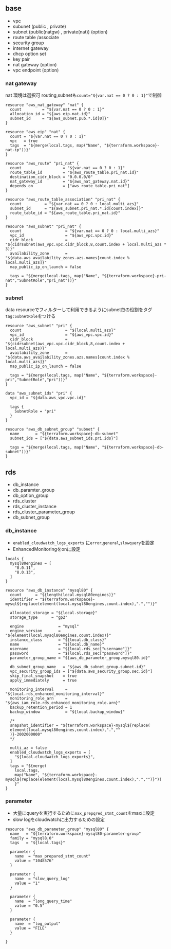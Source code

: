 


base
--
- vpc
- subunet (public , private)
- subnet (public(natgw) , private(nat)) (option)
- route table /associate
- security group
- internet gateway
- dhcp option set
- key pair
- nat gateway (option)
- vpc endpoint (option)

### nat gateway
nat 環境は選択可 routing,subnetも`count="${var.nat == 0 ? 0 : 1}"`で制御
```HCL
resource "aws_nat_gateway" "nat" {
  count         = "${var.nat == 0 ? 0 : 1}"
  allocation_id = "${aws_eip.nat.id}"
  subnet_id     = "${aws_subnet.pub.*.id[0]}"
}

resource "aws_eip" "nat" {
  count = "${var.nat == 0 ? 0 : 1}"
  vpc   = true
  tags  = "${merge(local.tags, map("Name", "${terraform.workspace}-nat-ip"))}"
}
```
```HCL
resource "aws_route" "pri_nat" {
  count                  = "${var.nat == 0 ? 0 : 1}"
  route_table_id         = "${aws_route_table.pri_nat.id}"
  destination_cidr_block = "0.0.0.0/0"
  nat_gateway_id         = "${aws_nat_gateway.nat.id}"
  depends_on             = ["aws_route_table.pri_nat"]
}

resource "aws_route_table_association" "pri_nat" {
  count          = "${var.nat == 0 ? 0 : local.multi_azs}"
  subnet_id      = "${aws_subnet.pri_nat.*.id[count.index]}"
  route_table_id = "${aws_route_table.pri_nat.id}"
}
```

```HCL
resource "aws_subnet" "pri_nat" {
  count                   = "${var.nat == 0 ? 0 : local.multi_azs}"
  vpc_id                  = "${aws_vpc.vpc.id}"
  cidr_block              = "${cidrsubnet(aws_vpc.vpc.cidr_block,8,count.index + local.multi_azs * 3)}"
  availability_zone       = "${data.aws_availability_zones.azs.names[count.index % local.multi_azs]}"
  map_public_ip_on_launch = false

  tags = "${merge(local.tags, map("Name", "${terraform.workspace}-pri-nat","SubnetRole","pri_nat"))}"
}
```

### subnet

data resourceでフィルターして利用できるようにsubnet毎の役割をタグ `tag:SubnetRole`をつける
```HCL
resource "aws_subnet" "pri" {
  count                   = "${local.multi_azs}"
  vpc_id                  = "${aws_vpc.vpc.id}"
  cidr_block              = "${cidrsubnet(aws_vpc.vpc.cidr_block,8,count.index + local.multi_azs)}"
  availability_zone       = "${data.aws_availability_zones.azs.names[count.index % local.multi_azs]}"
  map_public_ip_on_launch = false

  tags = "${merge(local.tags, map("Name", "${terraform.workspace}-pri","SubnetRole","pri"))}"
}
```
```HCL
data "aws_subnet_ids" "pri" {
  vpc_id = "${data.aws_vpc.vpc.id}"

  tags {
    SubnetRole = "pri"
  }
}
```
```HCL
resource "aws_db_subnet_group" "subnet" {
  name       = "${terraform.workspace}-db-subnet"
  subnet_ids = ["${data.aws_subnet_ids.pri.ids}"]

  tags = "${merge(local.tags, map("Name", "${terraform.workspace}-db-subnet"))}"
}
```

rds
--
- db_instance
- db_paramter_group
- db_option_group
- rds_cluster
- rds_cluster_instance
- rds_cluster_parameter_group
- db_subnet_group
### db_instance

- `enabled_cloudwatch_logs_exports` に`error`,`general`,`slowquery`を設定
- EnhancedMonitoringをonに設定

```HCL
locals {
  mysql80engines = [
    "8.0.11",
    "8.0.13",
  ]
}

resource "aws_db_instance" "mysql80" {
  count      = "${length(local.mysql80engines)}"
  identifier = "${terraform.workspace}-mysql${replace(element(local.mysql80engines,count.index),".","")}"

  allocated_storage = "${local.storage}"
  storage_type      = "gp2"

  engine               = "mysql"
  engine_version       = "${element(local.mysql80engines,count.index)}"
  instance_class       = "${local.db_class}"
  name                 = "${local.db_name}"
  username             = "${local.rds_sec["username"]}"
  password             = "${local.rds_sec["password"]}"
  parameter_group_name = "${aws_db_parameter_group.mysql80.id}"

  db_subnet_group_name   = "${aws_db_subnet_group.subnet.id}"
  vpc_security_group_ids = ["${data.aws_security_group.sec.id}"]
  skip_final_snapshot    = true
  apply_immediately      = true

  monitoring_interval     = "${local.rds_enhanced_monitoring_interval}"
  monitoring_role_arn     = "${aws_iam_role.rds_enhanced_monitoring_role.arn}"
  backup_retention_period = 1
  backup_window           = "${local.backup_window}"
   
  /*
  snapshot_identifier = "${terraform.workspace}-mysql${replace(
  element(local.mysql80engines,count.index),".",""
  )}-2002000000"
  */
  
  multi_az = false
  enabled_cloudwatch_logs_exports = [
    "${local.cloudwatch_logs_exports}",
  ]
  tags = "${merge(
    local.tags, 
    map("Name", "${terraform.workspace}-mysql${replace(element(local.mysql80engines,count.index),".","")}"))
    }"
}
```
### parameter

- 大量にqueryを実行するために`max_prepqred_stmt_count`をmaxに設定
- slow logをcloudwatchに出力するための設定
```HCL
resource "aws_db_parameter_group" "mysql80" {
  name   = "${terraform.workspace}-mysql80-parameter-group"
  family = "mysql8.0"
  tags   = "${local.tags}"

  parameter {
    name  = "max_prepared_stmt_count"
    value = "1048576"
  }

  parameter {
    name  = "slow_query_log"
    value = "1"
  }

  parameter {
    name  = "long_query_time"
    value = "0.5"
  }

  parameter {
    name  = "log_output"
    value = "FILE"
  }
  
}
```
